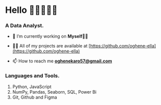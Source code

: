<!-- <img width="100%" src="https://github.com/oghene-ella/oghene-ella/blob/master/Images/coverimg.svg" alt="cover" /> -->
<h1 align="left">Hello 👋🏾👩🏾‍💻</h1>
<h3 align="left">A Data Analyst.</h3>


- 🔭 I’m currently working on **Myself👨‍💻**

- 👨‍💻 All of my projects are available at [https://github.com/oghene-ella](https://github.com/oghene-ella)

- 📫 How to reach me **oghenekaro57@gmail.com**

<h3 align="left">Languages and Tools.</h3>
<ol>
<li>Python, JavaScript</li>
<li>NumPy, Pandas, Seaborn, SQL, Power Bi</li>
<li>Git, Github and Figma</li>

</ol>

<!-- <h3 align="left">Connect with me:</h3> -->
<!-- <p align="left">
<a href="https://twitter.com/_ellahhh__" target="blank"><img align="center" src="https://raw.githubusercontent.com/rahuldkjain/github-profile-readme-generator/master/src/images/icons/Social/twitter.svg" alt="_ellahhh__" height="30" width="40" /></a>
<a href="https://kaggle.com/ellahhh" target="blank"><img align="center" src="https://raw.githubusercontent.com/rahuldkjain/github-profile-readme-generator/master/src/images/icons/Social/kaggle.svg" alt="ellahhh" height="30" width="40" /></a>
<a href="https://dribbble.com/\ellyyo" target="blank"><img align="center" src="https://raw.githubusercontent.com/rahuldkjain/github-profile-readme-generator/master/src/images/icons/Social/dribbble.svg" alt="\ellyyo" height="30" width="40" /></a>
</p> -->
<!-- 
<h3 align="left">Languages and Tools:</h3>
<p align="left"> <a href="https://git-scm.com/" target="_blank" rel="noreferrer"> <img src="https://www.vectorlogo.zone/logos/git-scm/git-scm-icon.svg" alt="git" width="40" height="40"/> </a> <a href="https://www.python.org" target="_blank" rel="noreferrer"> <img src="https://raw.githubusercontent.com/devicons/devicon/master/icons/python/python-original.svg" alt="python" width="40" height="40"/> </a> </p> -->
<!-- 
<p>&nbsp;<img align="center" src="https://github-readme-stats.vercel.app/api?username=oghene-ella&show_icons=true&locale=en" alt="oghene-ella" /></p> -->

<!-- <p><img align="center" src="https://github-readme-streak-stats.herokuapp.com/?user=oghene-ella&" alt="oghene-ella" /></p> -->

